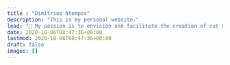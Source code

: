 ```yaml
---
title : "Dimitrios Ntempos"
description: "This is my personal website."
lead: "👋 My passion is to envision and facilitate the creation of cut edge tech products. On the side, I am building stuff for the local tech community."
date: 2020-10-06T08:47:36+00:00
lastmod: 2020-10-06T08:47:36+00:00
draft: false
images: []
---
```

